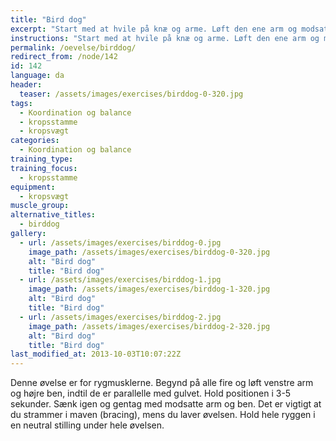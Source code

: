 ```yaml
---
title: "Bird dog"
excerpt: "Start med at hvile på knæ og arme. Løft den ene arm og modsatte fod indtil begge er parallelle med gulvet. Lav bevægelsen uden at vride i hoften. Sænk igen. Gentag med modsatte arm og ben."
instructions: "Start med at hvile på knæ og arme. Løft den ene arm og modsatte fod indtil begge er parallelle med gulvet. Lav bevægelsen uden at vride i hoften. Sænk igen. Gentag med modsatte arm og ben."
permalink: /oevelse/birddog/
redirect_from: /node/142
id: 142
language: da
header:
  teaser: /assets/images/exercises/birddog-0-320.jpg
tags:
  - Koordination og balance
  - kropsstamme
  - kropsvægt
categories:
  - Koordination og balance
training_type: 
training_focus: 
  - kropsstamme
equipment:
  - kropsvægt
muscle_group:
alternative_titles:
  - birddog
gallery:
  - url: /assets/images/exercises/birddog-0.jpg
    image_path: /assets/images/exercises/birddog-0-320.jpg
    alt: "Bird dog"
    title: "Bird dog"
  - url: /assets/images/exercises/birddog-1.jpg
    image_path: /assets/images/exercises/birddog-1-320.jpg
    alt: "Bird dog"
    title: "Bird dog"
  - url: /assets/images/exercises/birddog-2.jpg
    image_path: /assets/images/exercises/birddog-2-320.jpg
    alt: "Bird dog"
    title: "Bird dog"
last_modified_at: 2013-10-03T10:07:22Z
---
```


Denne øvelse er for rygmusklerne. Begynd på alle fire og løft venstre arm og højre ben, indtil de er parallelle med gulvet. Hold positionen i 3-5 sekunder. Sænk igen og gentag med modsatte arm og ben. Det er vigtigt at du strammer i maven (bracing), mens du laver øvelsen. Hold hele ryggen i en neutral stilling under hele øvelsen.
